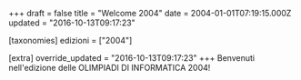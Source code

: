+++
draft = false
title = "Welcome 2004"
date = 2004-01-01T07:19:15.000Z
updated = "2016-10-13T09:17:23"

[taxonomies]
edizioni = ["2004"]

[extra]
override_updated = "2016-10-13T09:17:23"
+++
Benvenuti nell'edizione delle OLIMPIADI DI INFORMATICA 2004!
